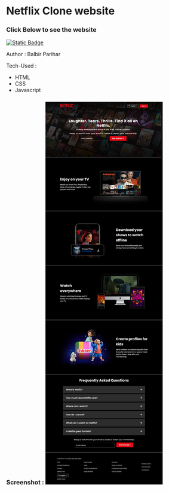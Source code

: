 # Netflix Clone website

### Click Below to see the website

[![Static Badge](https://img.shields.io/badge/Click-me)](https://netflix-replica-website.netlify.app/)

Author : Balbir Parihar

Tech-Used :

- HTML
- CSS
- Javascript

### Screenshot : ![Netflix-clone](Assets/netflix-clone-screenshot.png)
